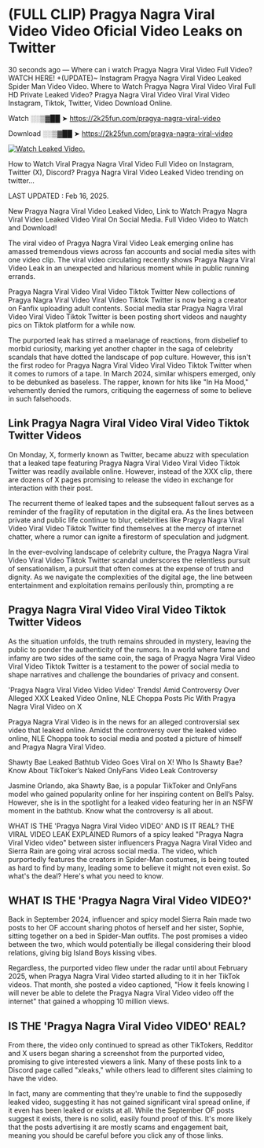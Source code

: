 # (FULL CLIP) Pragya Nagra Viral Video Video Oficial Video Leaks on Twitter

30 seconds ago — Where can i watch Pragya Nagra Viral Video Full Video? WATCH HERE! +(UPDATE)~ Instagram Pragya Nagra Viral Video Leaked Spider Man Video Video. Where to Watch Pragya Nagra Viral Video Viral Full HD Private Leaked Video? Pragya Nagra Viral Video Viral Viral Video Instagram, Tiktok, Twitter, Video Download Online.

Watch ░░▒▓██ ➤ https://2k25fun.com/pragya-nagra-viral-video

Download ░░▒▓██ ➤ https://2k25fun.com/pragya-nagra-viral-video

[![Watch Leaked Video.](https://miro.medium.com/v2/resize:fit:828/format:webp/1*cilzJN44JGOrTw9NJCrNHA.gif "Watch Leaked Video")](https://2k25fun.com/pragya-nagra-viral-video)

How to Watch Viral Pragya Nagra Viral Video Full Video on Instagram, Twitter (X), Discord? Pragya Nagra Viral Video Leaked Video trending on twitter...

LAST UPDATED : Feb 16, 2025.

New Pragya Nagra Viral Video Leaked Video, Link to Watch Pragya Nagra Viral Video Leaked Video Viral On Social Media. Full Video Video to Watch and Download!

The viral video of Pragya Nagra Viral Video Leak emerging online has amassed tremendous views across fan accounts and social media sites with one video clip. The viral video circulating recently shows Pragya Nagra Viral Video Leak in an unexpected and hilarious moment while in public running errands.

Pragya Nagra Viral Video Viral Video Tiktok Twitter New collections of Pragya Nagra Viral Video Viral Video Tiktok Twitter is now being a creator on Fanfix uploading adult contents. Social media star Pragya Nagra Viral Video Viral Video Tiktok Twitter is been posting short videos and naughty pics on Tiktok platform for a while now.

The purported leak has stirred a maelanage of reactions, from disbelief to morbid curiosity, marking yet another chapter in the saga of celebrity scandals that have dotted the landscape of pop culture. However, this isn't the first rodeo for Pragya Nagra Viral Video Viral Video Tiktok Twitter when it comes to rumors of a tape. In March 2024, similar whispers emerged, only to be debunked as baseless. The rapper, known for hits like "In Ha Mood," vehemently denied the rumors, critiquing the eagerness of some to believe in such falsehoods.

## Link Pragya Nagra Viral Video Viral Video Tiktok Twitter Videos

On Monday, X, formerly known as Twitter, became abuzz with speculation that a leaked tape featuring Pragya Nagra Viral Video Viral Video Tiktok Twitter was readily available online. However, instead of the XXX clip, there are dozens of X pages promising to release the video in exchange for interaction with their post.

The recurrent theme of leaked tapes and the subsequent fallout serves as a reminder of the fragility of reputation in the digital era. As the lines between private and public life continue to blur, celebrities like Pragya Nagra Viral Video Viral Video Tiktok Twitter find themselves at the mercy of internet chatter, where a rumor can ignite a firestorm of speculation and judgment.

In the ever-evolving landscape of celebrity culture, the Pragya Nagra Viral Video Viral Video Tiktok Twitter scandal underscores the relentless pursuit of sensationalism, a pursuit that often comes at the expense of truth and dignity. As we navigate the complexities of the digital age, the line between entertainment and exploitation remains perilously thin, prompting a re

##  Pragya Nagra Viral Video Viral Video Tiktok Twitter Videos

As the situation unfolds, the truth remains shrouded in mystery, leaving the public to ponder the authenticity of the rumors. In a world where fame and infamy are two sides of the same coin, the saga of Pragya Nagra Viral Video Viral Video Tiktok Twitter is a testament to the power of social media to shape narratives and challenge the boundaries of privacy and consent.

'Pragya Nagra Viral Video Video Video' Trends! Amid Controversy Over Alleged XXX Leaked Video Online, NLE Choppa Posts Pic With Pragya Nagra Viral Video on X

Pragya Nagra Viral Video is in the news for an alleged controversial sex video that leaked online. Amidst the controversy over the leaked video online, NLE Choppa took to social media and posted a picture of himself and Pragya Nagra Viral Video.

Shawty Bae Leaked Bathtub Video Goes Viral on X! Who Is Shawty Bae? Know About TikToker’s Naked OnlyFans Video Leak Controversy

Jasmine Orlando, aka Shawty Bae, is a popular TikToker and OnlyFans model who gained popularity online for her inspiring content on Bell’s Palsy. However, she is in the spotlight for a leaked video featuring her in an NSFW moment in the bathtub. Know what the controversy is all about.

WHAT IS THE 'Pragya Nagra Viral Video VIDEO' AND IS IT REAL? THE VIRAL VIDEO LEAK EXPLAINED Rumors of a spicy leaked "Pragya Nagra Viral Video video" between sister influencers Pragya Nagra Viral Video and Sierra Rain are going viral across social media. The video, which purportedly features the creators in Spider-Man costumes, is being touted as hard to find by many, leading some to believe it might not even exist. So what's the deal? Here's what you need to know.

## WHAT IS THE 'Pragya Nagra Viral Video VIDEO?'

Back in September 2024, influencer and spicy model Sierra Rain made two posts to her OF account sharing photos of herself and her sister, Sophie, sitting together on a bed in Spider-Man outfits. The post promises a video between the two, which would potentially be illegal considering their blood relations, giving big Island Boys kissing vibes.

Regardless, the purported video flew under the radar until about February 2025, when Pragya Nagra Viral Video started alluding to it in her TikTok videos. That month, she posted a video captioned, "How it feels knowing I will never be able to delete the Pragya Nagra Viral Video video off the internet" that gained a whopping 10 million views.

## IS THE 'Pragya Nagra Viral Video VIDEO' REAL?

From there, the video only continued to spread as other TikTokers, Redditor and X users began sharing a screenshot from the purported video, promising to give interested viewers a link. Many of these posts link to a Discord page called "xleaks," while others lead to different sites claiming to have the video.

In fact, many are commenting that they're unable to find the supposedly leaked video, suggesting it has not gained significant viral spread online, if it even has been leaked or exists at all. While the September OF posts suggest it exists, there is no solid, easily found proof of this. It's more likely that the posts advertising it are mostly scams and engagement bait, meaning you should be careful before you click any of those links.